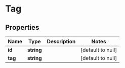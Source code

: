 # Tag

## Properties
Name | Type | Description | Notes
------------ | ------------- | ------------- | -------------
**id** | **string** |  | [default to null]
**tag** | **string** |  | [default to null]



